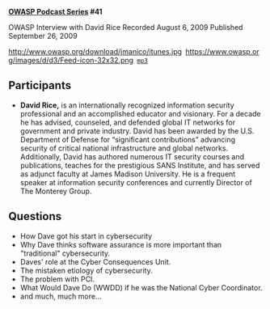 **[OWASP Podcast Series](OWASP_Podcast "wikilink") \#41**

OWASP Interview with David Rice
Recorded August 6, 2009
Published September 26, 2009

[<http://www.owasp.org/download/jmanico/itunes.jpg>](http://itunes.apple.com/WebObjects/MZStore.woa/wa/viewPodcast?id=300769012)` `[<https://www.owasp.org/images/d/d3/Feed-icon-32x32.png>](http://www.owasp.org/download/jmanico/podcast.xml)` `[`mp3`](http://www.owasp.org/download/jmanico/owasp_podcast_41.mp3)

## Participants

  - <b>David Rice,</b> is an internationally recognized information
    security professional and an accomplished educator and visionary.
    For a decade he has advised, counseled, and defended global IT
    networks for government and private industry. David has been awarded
    by the U.S. Department of Defense for “significant contributions”
    advancing security of critical national infrastructure and global
    networks. Additionally, David has authored numerous IT security
    courses and publications, teaches for the prestigious SANS
    Institute, and has served as adjunct faculty at James Madison
    University. He is a frequent speaker at information security
    conferences and currently Director of The Monterey Group.

## Questions

  - How Dave got his start in cybersecurity
  - Why Dave thinks software assurance is more important than
    "traditional" cybersecurity.
  - Daves' role at the Cyber Consequences Unit.
  - The mistaken etiology of cybersecurity.
  - The problem with PCI.
  - What Would Dave Do (WWDD) if he was the National Cyber Coordinator.
  - and much, much more...